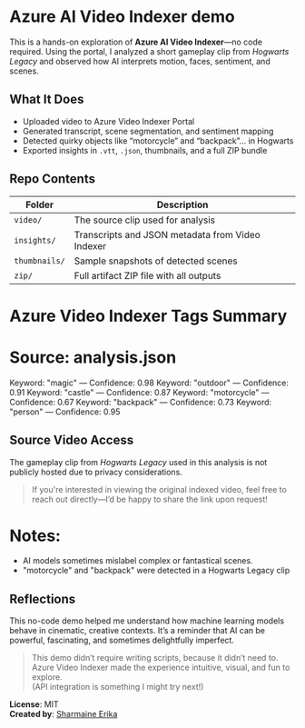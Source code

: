 # Azure AI Video Indexer demo


This is a hands-on exploration of **Azure AI Video Indexer**—no code required. Using the portal, I analyzed a short gameplay clip from *Hogwarts Legacy* and observed how AI interprets motion, faces, sentiment, and scenes.

## What It Does

- Uploaded video to Azure Video Indexer Portal
- Generated transcript, scene segmentation, and sentiment mapping
- Detected quirky objects like “motorcycle” and “backpack”... in Hogwarts 
- Exported insights in `.vtt`, `.json`, thumbnails, and a full ZIP bundle

## Repo Contents

| Folder       | Description                                      |
|--------------|--------------------------------------------------|
| `video/`     | The source clip used for analysis                |
| `insights/`  | Transcripts and JSON metadata from Video Indexer |
| `thumbnails/`| Sample snapshots of detected scenes              |
| `zip/`       | Full artifact ZIP file with all outputs          |


# Azure Video Indexer Tags Summary
# Source: analysis.json

Keyword: "magic" — Confidence: 0.98
Keyword: "outdoor" — Confidence: 0.91
Keyword: "castle" — Confidence: 0.87
Keyword: "motorcycle" — Confidence: 0.67
Keyword: "backpack" — Confidence: 0.73
Keyword: "person" — Confidence: 0.95

## Source Video Access

The gameplay clip from *Hogwarts Legacy* used in this analysis is not publicly hosted due to privacy considerations.

> If you're interested in viewing the original indexed video, feel free to reach out directly—I’d be happy to share the link upon request!

# Notes:
- AI models sometimes mislabel complex or fantastical scenes.
- "motorcycle" and "backpack" were detected in a Hogwarts Legacy clip

##  Reflections
This no-code demo helped me understand how machine learning models behave in cinematic, creative contexts. It’s a reminder that AI can be powerful, fascinating, and sometimes delightfully imperfect.

> This demo didn’t require writing scripts, because it didn’t need to.  
> Azure Video Indexer made the experience intuitive, visual, and fun to explore.  
> (API integration is something I might try next!)



**License**: MIT  
**Created by**: [Sharmaine Erika](https://www.linkedin.com/in/sharmaine-erika-boling-delgado/)
